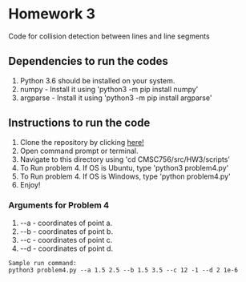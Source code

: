 # Homework 3
Code for collision detection between lines and line segments

  ## Dependencies to run the codes    
  1. Python 3.6 should be installed on your system.
  2. numpy - Install it using 'python3 -m pip install numpy'
  3. argparse - Install it using 'python3 -m pip install argparse'

  ## Instructions to run the code
  1. Clone the repository by clicking [here!](https://github.com/DrKraig/CMSC756/) 
  2. Open command prompt or terminal.
  3. Navigate to this directory using 'cd CMSC756/src/HW3/scripts'
  4. To Run problem 4. If OS is Ubuntu, type 'python3 problem4.py'
  5. To Run problem 4. If OS is Windows, type 'python problem4.py'
  6. Enjoy!
    
  ### Arguments for Problem 4
  1. --a - coordinates of point a.   
  2. --b - coordinates of point b.
  3. --c - coordinates of point c.
  4. --d - coordinates of point d.
      
    Sample run command:
    python3 problem4.py --a 1.5 2.5 --b 1.5 3.5 --c 12 -1 --d 2 1e-6


